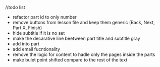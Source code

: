 //todo list
- refactor part id to only number
- remove buttons from lesson file and keep them generic (Back, Next, Part X, Finish)
- hide subtitle if it is no set
- make the decarative line beetween part title and subtitle gray
- add into part
- add email fucntionality
- remove the logic for content to hadle only the pages inside the parts
- make bulet point shifted compare to the rest of the text